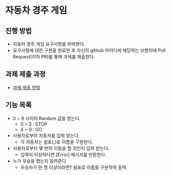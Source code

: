 # 자동차 경주 게임
## 진행 방법
* 자동차 경주 게임 요구사항을 파악한다.
* 요구사항에 대한 구현을 완료한 후 자신의 github 아이디에 해당하는 브랜치에 Pull Request(이하 PR)를 통해 과제를 제출한다.

## 과제 제출 과정
* [과제 제출 방법](https://github.com/next-step/nextstep-docs/tree/master/precourse)

## 기능 목록
- 0 ~ 9 사이의 Random 값을 받는다.
  - 0 ~ 3 : STOP
  - 4 ~ 9 : GO
- 사용자로부터 자동차를 입력 받는다.
  - 각 자동차는 쉼표(,)로 이름을 구분한다.
- 사용자로부터 몇 번의 이동을 할 것인지 입력 받는다.
  - 입력이 이상하다면 [Error] 메시지를 반환한다.
- 누가 우승을 했는지 알려준다
    - 우승자가 한 명 이상이라면? 쉼표로 이름을 구분하여 출력